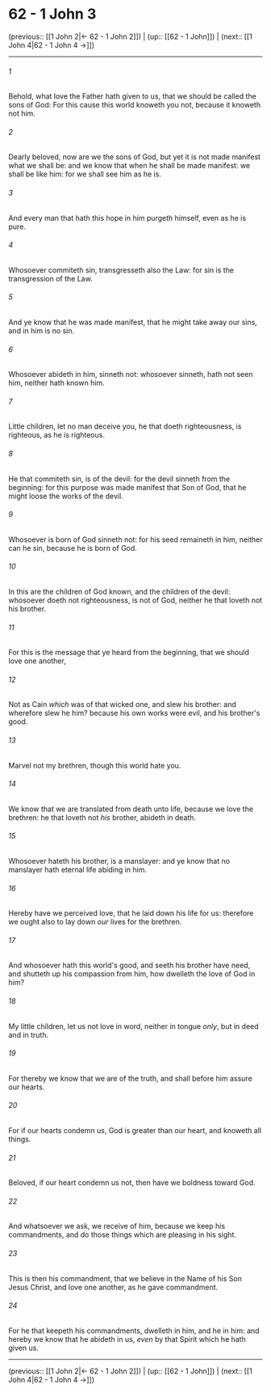 # 62 - 1 John 3

(previous:: [[1 John 2|← 62 - 1 John 2]]) | (up:: [[62 - 1 John]]) | (next:: [[1 John 4|62 - 1 John 4 →]])

***


###### 1 
Behold, what love the Father hath given to us, that we should be called the sons of God: For this cause this world knoweth you not, because it knoweth not him. 

###### 2 
Dearly beloved, now are we the sons of God, but yet it is not made manifest what we shall be: and we know that when he shall be made manifest: we shall be like him: for we shall see him as he is. 

###### 3 
And every man that hath this hope in him purgeth himself, even as he is pure. 

###### 4 
Whosoever commiteth sin, transgresseth also the Law: for sin is the transgression of the Law. 

###### 5 
And ye know that he was made manifest, that he might take away our sins, and in him is no sin. 

###### 6 
Whosoever abideth in him, sinneth not: whosoever sinneth, hath not seen him, neither hath known him. 

###### 7 
Little children, let no man deceive you, he that doeth righteousness, is righteous, as he is righteous. 

###### 8 
He that commiteth sin, is of the devil: for the devil sinneth from the beginning: for this purpose was made manifest that Son of God, that he might loose the works of the devil. 

###### 9 
Whosoever is born of God sinneth not: for his seed remaineth in him, neither can he sin, because he is born of God. 

###### 10 
In this are the children of God known, and the children of the devil: whosoever doeth not righteousness, is not of God, neither he that loveth not his brother. 

###### 11 
For this is the message that ye heard from the beginning, that we should love one another, 

###### 12 
Not as Cain _which_ was of that wicked one, and slew his brother: and wherefore slew he him? because his own works were evil, and his brother's good. 

###### 13 
Marvel not my brethren, though this world hate you. 

###### 14 
We know that we are translated from death unto life, because we love the brethren: he that loveth not _his_ brother, abideth in death. 

###### 15 
Whosoever hateth his brother, is a manslayer: and ye know that no manslayer hath eternal life abiding in him. 

###### 16 
Hereby have we perceived love, that he laid down his life for us: therefore we ought also to lay down _our_ lives for the brethren. 

###### 17 
And whosoever hath this world's good, and seeth his brother have need, and shutteth up his compassion from him, how dwelleth the love of God in him? 

###### 18 
My little children, let us not love in word, neither in tongue _only_, but in deed and in truth. 

###### 19 
For thereby we know that we are of the truth, and shall before him assure our hearts. 

###### 20 
For if our hearts condemn us, God is greater than our heart, and knoweth all things. 

###### 21 
Beloved, if our heart condemn us not, then have we boldness toward God. 

###### 22 
And whatsoever we ask, we receive of him, because we keep his commandments, and do those things which are pleasing in his sight. 

###### 23 
This is then his commandment, that we believe in the Name of his Son Jesus Christ, and love one another, as he gave commandment. 

###### 24 
For he that keepeth his commandments, dwelleth in him, and he in him: and hereby we know that he abideth in us, _even_ by that Spirit which he hath given us.

***

(previous:: [[1 John 2|← 62 - 1 John 2]]) | (up:: [[62 - 1 John]]) | (next:: [[1 John 4|62 - 1 John 4 →]])
